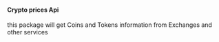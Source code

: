 #### Crypto prices Api

this package will get Coins and Tokens information from Exchanges and other services 
